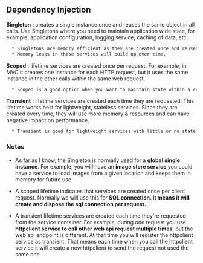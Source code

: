 

## Dependency Injection

**Singleton** : creates a single instance once and reuses the same object in all calls. Use Singletons where you need to maintain application wide state, for example, application configuration, logging service, caching of data, etc.
```bash
  * Singletons are memory efficient as they are created once and reused everywhere.
  * Memory leaks in these services will build up over time.

```


**Scoped** : lifetime services are created once per request. For example, in MVC it creates one instance for each HTTP request, but it uses the same instance in the other calls within the same web request.
```bash
  * Scoped is a good option when you want to maintain state within a request.

```


**Transient** : lifetime services are created each time they are requested. This lifetime works best for lightweight, stateless services. Since they are created every time, they will use more memory & resources and can have negative impact on performance.
```bash
  * Transient is good for lightweight services with little or no state.

```

### Notes

- As far as I know, the Singleton is normally used for a **global single instance**. For example, you will have an **image store service** you could have a service to load images from a given location and keeps them in memory for future use.

- A scoped lifetime indicates that services are created once per client request. Normally we will use this for **SQL connection. It means it will create and dispose the sql connection per request.**

- A transient lifetime services are created each time they're requested from the service container. For example, during one request you use **httpclient service to call other web api request multiple times**, but the web api endpoint is different. At that time you will register the httpclient service as transient. That means each time when you call the httpclient service it will create a new httpclient to send the request not used the same one .
